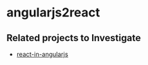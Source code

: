 # angularjs2react

## Related projects to Investigate
* [react-in-angularjs](https://github.com/xjpro/react-in-angularjs)
